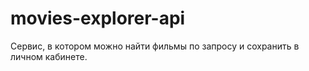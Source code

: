 # movies-explorer-api
Сервис, в котором можно найти фильмы по запросу и сохранить в личном кабинете.
